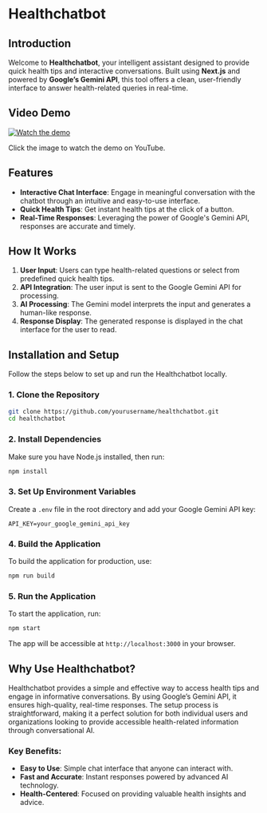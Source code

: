 
# Healthchatbot

## Introduction

Welcome to **Healthchatbot**, your intelligent assistant designed to provide quick health tips and interactive conversations. Built using **Next.js** and powered by **Google’s Gemini API**, this tool offers a clean, user-friendly interface to answer health-related queries in real-time.

## Video Demo

[![Watch the demo](https://img.youtube.com/vi/u3NmqXPWaDM/hqdefault.jpg)](https://youtu.be/u3NmqXPWaDM)

Click the image to watch the demo on YouTube.

## Features

- **Interactive Chat Interface**: Engage in meaningful conversation with the chatbot through an intuitive and easy-to-use interface.
- **Quick Health Tips**: Get instant health tips at the click of a button.
- **Real-Time Responses**: Leveraging the power of Google's Gemini API, responses are accurate and timely.

## How It Works

1. **User Input**: Users can type health-related questions or select from predefined quick health tips.
2. **API Integration**: The user input is sent to the Google Gemini API for processing.
3. **AI Processing**: The Gemini model interprets the input and generates a human-like response.
4. **Response Display**: The generated response is displayed in the chat interface for the user to read.

## Installation and Setup

Follow the steps below to set up and run the Healthchatbot locally.

### 1. Clone the Repository

```bash
git clone https://github.com/yourusername/healthchatbot.git
cd healthchatbot
```

### 2. Install Dependencies

Make sure you have Node.js installed, then run:

```bash
npm install
```

### 3. Set Up Environment Variables

Create a `.env` file in the root directory and add your Google Gemini API key:

```
API_KEY=your_google_gemini_api_key
```

### 4. Build the Application

To build the application for production, use:

```bash
npm run build
```

### 5. Run the Application

To start the application, run:

```bash
npm start
```

The app will be accessible at `http://localhost:3000` in your browser.

## Why Use Healthchatbot?

Healthchatbot provides a simple and effective way to access health tips and engage in informative conversations. By using Google’s Gemini API, it ensures high-quality, real-time responses. The setup process is straightforward, making it a perfect solution for both individual users and organizations looking to provide accessible health-related information through conversational AI.

### Key Benefits:

- **Easy to Use**: Simple chat interface that anyone can interact with.
- **Fast and Accurate**: Instant responses powered by advanced AI technology.
- **Health-Centered**: Focused on providing valuable health insights and advice.
